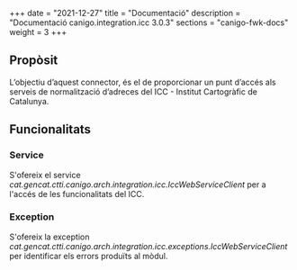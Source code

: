 +++
date        = "2021-12-27"
title       = "Documentació"
description = "Documentació canigo.integration.icc 3.0.3"
sections    = "canigo-fwk-docs"
weight      = 3
+++

## Propòsit

L’objectiu d’aquest connector, és el de proporcionar un punt d’accés als serveis de normalització d’adreces del ICC - Institut Cartogràfic de Catalunya.

## Funcionalitats

### Service

S'ofereix el service *cat.gencat.ctti.canigo.arch.integration.icc.IccWebServiceClient* per a l'accés de les funcionalitats del ICC.

### Exception

S'ofereix la exception *cat.gencat.ctti.canigo.arch.integration.icc.exceptions.IccWebServiceClient* per identificar els errors produïts al mòdul.
